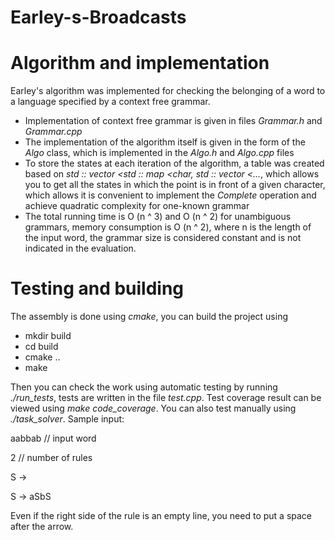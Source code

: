 # Earley-s-Broadcasts


# Algorithm and implementation

Earley's algorithm was implemented for checking the belonging of a word to a language specified by a context free grammar.
* Implementation of context free grammar is given in files _Grammar.h_ and _Grammar.cpp_
* The implementation of the algorithm itself is given in the form of the _Algo_ class, which is implemented in the _Algo.h_ and _Algo.cpp_ files
* To store the states at each iteration of the algorithm, a table was created based on _std :: vector <std :: map <char, std :: vector <..._, which allows you to get all the states in which the point is in front of a given character, which allows it is convenient to implement the _Complete_ operation and achieve quadratic complexity for one-known
grammar
* The total running time is O (n ^ 3) and O (n ^ 2) for unambiguous grammars, memory consumption is O (n ^ 2), where n is the length of the input word, the grammar size is considered constant and is not indicated in the evaluation.

# Testing and building

The assembly is done using _cmake_, you can build the project using
* mkdir build
* cd build
* cmake ..
* make

Then you can check the work using automatic testing by running _./run_tests_, tests are written in the file _test.cpp_. Test coverage result can be viewed using _make code_coverage_. You can also test manually using _./task_solver_. Sample input:

aabbab // input word

2 // number of rules

S ->

S -> aSbS

Even if the right side of the rule is an empty line, you need to put a space after the arrow.
